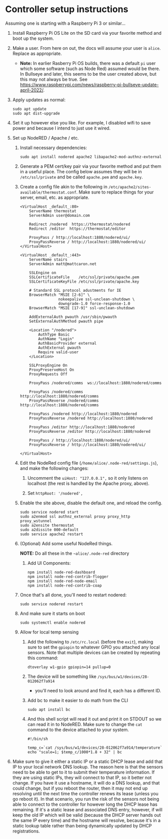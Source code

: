 # Controller setup instructions

Assuming one is starting with a Raspberry Pi 3 or similar...

1. Install Raspberry Pi OS Lite on the SD card via your favorite
   method and boot up the system.

1. Make a user. From here on out, the docs will assume your user is `alice`.
   Replace as appropriate.

    * **Note:** In earlier Rasberry Pi OS builds, there was a default `pi` user
      which some software (such as Node Red) assumed would be there. In Bullseye
      and later, this seems to be the user created above, but this may not
      always be true. See <https://www.raspberrypi.com/news/raspberry-pi-bullseye-update-april-2022/>.

1. Apply updates as normal:

       sudo apt update
       sudo apt dist-upgrade

1. Set it up however else you like. For example, I disabled wifi to save power
   and because I intend to just use it wired.

1. Set up NodeRED / Apache / etc.

   1. Install necessary dependencies:

          sudo apt install nodered apache2 libapache2-mod-authnz-external

   1. Generate a PEM cert/key pair via your favorite method and put them in a
      useful place. The config below assumes they will be in `/etc/ssl/private`
      and be called `apache.pem` and `apache.key`.

   1. Create a config file akin to the following in
      `/etc/apache2/sites-available/thermostat.conf`. Make sure to replace
      things for your server, email, etc. as appropriate.

          <VirtualHost _default_:80>
              ServerName thermostat
              ServerAdmin user@domain.com

              Redirect /nodered  https://thermostat/nodered
              Redirect /editor  https://thermostat/editor

              ProxyPass / http://localhost:1880/nodered/ui/
              ProxyPassReverse / http://localhost:1880/nodered/ui/
          </VirtualHost>

          <VirtualHost _default_:443>
              ServerName stairs
              ServerAdmin matt@mattcaron.net

              SSLEngine on
              SSLCertificateFile    /etc/ssl/private/apache.pem
              SSLCertificateKeyFile /etc/ssl/private/apache.key

              # Standard SSL protocol adustments for IE
              BrowserMatch "MSIE [2-6]" \
                           nokeepalive ssl-unclean-shutdown \
                           downgrade-1.0 force-response-1.0
              BrowserMatch "MSIE [17-9]" ssl-unclean-shutdown

              AddExternalAuth pwauth /usr/sbin/pwauth
              SetExternalAuthMethod pwauth pipe

              <Location "/nodered">
                  AuthType Basic
                  AuthName "Login"
                  AuthBasicProvider external
                  AuthExternal pwauth
                  Require valid-user
              </Location>

              SSLProxyEngine On
              ProxyPreserveHost On
              ProxyRequests Off

              ProxyPass /nodered/comms  ws://localhost:1880/nodered/comms

              ProxyPass /nodered/comms http://localhost:1880/nodered/comms
              ProxyPassReverse /nodered/comms http://localhost:1880/nodered/comms

              ProxyPass /nodered http://localhost:1880/nodered
              ProxyPassReverse /nodered http://localhost:1880/nodered

              ProxyPass /editor http://localhost:1880/nodered
              ProxyPassReverse /editor http://localhost:1880/nodered

              ProxyPass / http://localhost:1880/nodered/ui/
              ProxyPassReverse / http://localhost:1880/nodered/ui/

          </VirtualHost>

   1. Edit the NodeRed config file (`/home/alice/.node-red/settings.js`), and make
      the following changes:

      1. Uncomment the `uiHost: "127.0.0.1",` so it only listens on localhost
         (the rest is handled by the Apache proxy, above).

      1. Set `httpRoot: '/nodered',`

   1. Enable the site above, disable the default one, and reload the config.

          sudo service nodered start
          sudo a2enmod ssl authnz_external proxy proxy_http proxy_wstunnel
          sudo a2ensite thermostat
          sudo a2dissite 000-default
          sudo service apache2 restart

   1. (Optional) Add some useful NodeRed things.

       **NOTE:** Do all these in the `~alice/.node-red` directory

      1. Add UI Components:

             npm install node-red-dashboard
             npm install node-red-contrib-flogger
             npm install node-red-node-email
             npm install node-red-contrib-coap

   1. Once that's all done, you'll need to restart nodered:

          sudo service nodered restart

   1. And make sure it starts on boot

          sudo systemctl enable nodered

   1. Allow for local temp sensing

      1. Add the following to `/etc/rc.local` (before the `exit`), making sure
         to set the `gpiopin` to whatever GPIO you attached any local sensors.
         Note that multiple devices can be created by repeating this command:

             dtoverlay w1-gpio gpiopin=14 pullup=0

      1. The device will be something like `/sys/bus/w1/devices/28-012062f7a914`
         - you'll need to look around and find it, each has a different ID.

      1. Add bc to make it easier to do math from the CLI

             sudo apt install bc

      1. And this shell script will read it out and print it on STDOUT so we can
         read it in to NodeRED. Make sure to change the `cat` command to the
         device attached to your system.

             #!/bin/sh

             temp_c=`cat /sys/bus/w1/devices/28-012062f7a914/temperature`
             echo "scale=1; $temp_c/1000*1.8 + 32" | bc

1. Make sure to give it either a static IP or a static DHCP lease and add that
   IP to your local network DNS lookup. The reason here is that the sensors need
   to be able to get to it to submit their temperature information. If they are
   using static IPs, they will connect to that IP, so it better not change. If
   you have it use a hostname, it will do a DNS lookup, and that could change,
   but if you reboot the router, then it may not end up resolving until the next
   time the controller renews its lease (unless you go reboot it). In that
   scenario, you run the risk of the sensors not being able to connect to the
   controller for however long the DHCP lease has remaining. If it's a static
   lease and associated DNS entry, however, if will keep the old IP which will
   be valid (because the DHCP server hands out the same IP every time) and the
   hostname will resolve, because it's in a static lookup table rather than
   being dynamically updated by DHCP registrations.
